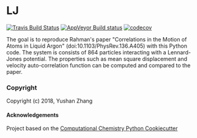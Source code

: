 LJ
==============================
[//]: # (Badges)
[![Travis Build Status](https://travis-ci.org/REPLACE_WITH_OWNER_ACCOUNT/LJ.png)](https://travis-ci.org/REPLACE_WITH_OWNER_ACCOUNT/LJ)
[![AppVeyor Build status](https://ci.appveyor.com/api/projects/status/REPLACE_WITH_APPVEYOR_LINK/branch/master?svg=true)](https://ci.appveyor.com/project/REPLACE_WITH_OWNER_ACCOUNT/LJ/branch/master)
[![codecov](https://codecov.io/gh/REPLACE_WITH_OWNER_ACCOUNT/LJ/branch/master/graph/badge.svg)](https://codecov.io/gh/REPLACE_WITH_OWNER_ACCOUNT/LJ/branch/master)

The goal is to reproduce Rahman's paper "Correlations in the Motion of Atoms in Liquid Argon" (doi:10.1103/PhysRev.136.A405) with this Python code. 
The system is consists of 864 particles interacting with a Lennard-Jones potential. The properties such as  mean square displacement and velocity auto-correlation function can be computed and compared to the paper.

### Copyright

Copyright (c) 2018, Yushan Zhang


#### Acknowledgements
 
Project based on the 
[Computational Chemistry Python Cookiecutter](https://github.com/choderalab/cookiecutter-python-comp-chem)
